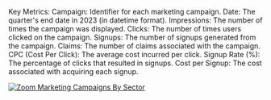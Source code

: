 
Key Metrics:
Campaign: Identifier for each marketing campaign.
Date: The quarter's end date in 2023 (in datetime format).
Impressions: The number of times the campaign was displayed.
Clicks: The number of times users clicked on the campaign.
Signups: The number of signups generated from the campaign.
Claims: The number of claims associated with the campaign.
CPC (Cost Per Click): The average cost incurred per click.
Signup Rate (%): The percentage of clicks that resulted in signups.
Cost per Signup: The cost associated with acquiring each signup.


<div class='tableauPlaceholder' id='viz1725375485140' style='position: relative'><noscript><a href='#'><img alt='Zoom Marketing Campaigns By Sector ' src='https:&#47;&#47;public.tableau.com&#47;static&#47;images&#47;TT&#47;TTH59HC8F&#47;1_rss.png' style='border: none' /></a></noscript><object class='tableauViz'  style='display:none;'><param name='host_url' value='https%3A%2F%2Fpublic.tableau.com%2F' /> <param name='embed_code_version' value='3' /> <param name='path' value='shared&#47;TTH59HC8F' /> <param name='toolbar' value='yes' /><param name='static_image' value='https:&#47;&#47;public.tableau.com&#47;static&#47;images&#47;TT&#47;TTH59HC8F&#47;1.png' /> <param name='animate_transition' value='yes' /><param name='display_static_image' value='yes' /><param name='display_spinner' value='yes' /><param name='display_overlay' value='yes' /><param name='display_count' value='yes' /><param name='language' value='en-US' /></object></div>                <script type='text/javascript'>                    var divElement = document.getElementById('viz1725375485140');                    var vizElement = divElement.getElementsByTagName('object')[0];                    if ( divElement.offsetWidth > 800 ) { vizElement.style.width='2000px';vizElement.style.height='1527px';} else if ( divElement.offsetWidth > 500 ) { vizElement.style.width='2000px';vizElement.style.height='1527px';} else { vizElement.style.width='100%';vizElement.style.height='2227px';}                     var scriptElement = document.createElement('script');                    scriptElement.src = 'https://public.tableau.com/javascripts/api/viz_v1.js';                    vizElement.parentNode.insertBefore(scriptElement, vizElement);                </script>
